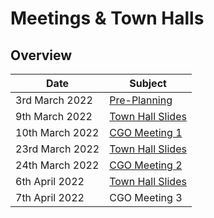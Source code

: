 # Meetings & Town Halls

## Overview

| Date            | Subject                                                                                                                                                          |
| --------------- | ---------------------------------------------------------------------------------------------------------------------------------------------------------------- |
| 3rd March 2022  | [Pre-Planning](https://quality-assurance-dao.gitbook.io/community-governance-oversight/project-management/meetings-and-town-halls/pre-planning-3rd-march-2022)   |
| 9th March 2022  | [Town Hall Slides](https://quality-assurance-dao.gitbook.io/community-governance-oversight/project-management/meetings-and-town-halls/town-hall-9th-march-2022)  |
| 10th March 2022 | [CGO Meeting 1](https://quality-assurance-dao.gitbook.io/community-governance-oversight/project-management/meetings-and-town-halls/f7-meeting-1-10th-march-2022) |
| 23rd March 2022 | [Town Hall Slides](https://quality-assurance-dao.gitbook.io/community-governance-oversight/project-management/meetings-and-town-halls/town-hall-23rd-march-2022) |
| 24th March 2022 | [CGO Meeting 2](https://quality-assurance-dao.gitbook.io/community-governance-oversight/project-management/meetings-and-town-halls/f7-meeting-2-24th-march-2022) |
| 6th April 2022  | [Town Hall Slides](https://quality-assurance-dao.gitbook.io/community-governance-oversight/project-management/meetings-and-town-halls/town-hall-6th-april-2022)  |
| 7th April 2022  | CGO Meeting 3                                                                                                                                                    |

###
